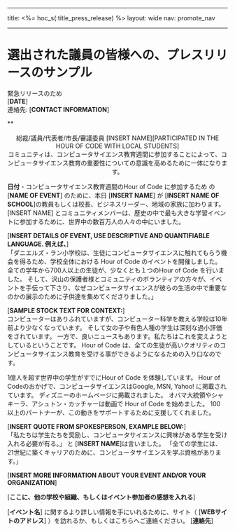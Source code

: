 * * *

title: <%= hoc_s(:title_press_release) %> layout: wide nav: promote_nav

* * *

# 選出された議員の皆様への、プレスリリースのサンプル

緊急リリースのため  
[**DATE**]  
連絡先: [**CONTACT INFORMATION**]  
  


**

<center>
  総裁/議員/代表者/市長/審議委員 [INSERT NAME][PARTICIPATED IN THE HOUR OF CODE WITH LOCAL STUDENTS]</strong><br /> コミュニティは、コンピュータサイエンス教育週間に参加することによって、コンピュータサイエンス教育の重要性についての意識を高めるために一体になります。
</center>

  
  
</p> 

**日付** - コンピュータサイエンス教育週間のHour of Code に参加するため の[**NAME OF EVENT**] のために、本日 [**INSERT NAME**] が [**INSERT NAME OF SCHOOL**]の教員もしくは校長、ビジネスリーダー、地域の家族に加わります。 [INSERT NAME] とコミュニティメンバーは、歴史の中で最も大きな学習イベントに参加するために、世界中の数百万人の人々の中にいました。

[**INSERT DETAILS OF EVENT, USE DESCRIPTIVE AND QUANTIFIABLE LANGUAGE. 例えば、**]  
「ダニエルズ・ラン小学校は、生徒にコンピュータサイエンスに触れてもらう機会を得るため、学校全体における Hour of Code のイベントを開催しました。 全ての学年から700人以上の生徒が、少なくとも１つのHour of Code を行いました。 そして、沢山の保護者様とコミュニティのボランティアの方々が、イベントを手伝って下さり、なぜコンピュータサイエンスが彼らの生活の中で重要なのかの展示のために子供達を集めてくださりました。」

[**SAMPLE STOCK TEXT FOR CONTEXT:**]  
コンピューターはありふれていますが、コンピューター科学を教える学校は10年前より少なくなっています。 そして女の子や有色人種の学生は深刻な過小評価をされています。 一方で、良いニュースもあります。私たちはこれを変えようとしているということです。 Hour of Code は、全ての生徒が高いクオリティのコンピュータサイエンス教育を受ける事ができるようになるための入り口なのです。

1億人を超す世界中の学生がすでにHour of Code を体験しています。 Hour of Codeのおかげで、コンピュータサイエンスはGoogle, MSN, Yahoo! に掲載されています。 ディズニーのホームページに掲載されました。 オバマ大統領やシャキーラ、アシュトン・カッチャーは動画で Hour of Code を始めました。 100 以上のパートナーが、この動きをサポートするために支援してくれました。

[**INSERT QUOTE FROM SPOKESPERSON, EXAMPLE BELOW:**]  
「私たちは学生たちを奨励し、コンピュータサイエンスに興味がある学生を受け入れる必要が有る。」 と [**INSERT NAME**]は言いました。 「全ての学生には、21世紀に築くキャリアのために、コンピュータサイエンスを学ぶ資格があります。」

[**INSERT MORE INFORMATION ABOUT YOUR EVENT AND/OR YOUR ORGANIZATION**] 

[**ここに、他の学校や組織、もしくはイベント参加者の感想を入れる**]

[**イベント名**] に関するより詳しい情報を手にいれるために、サイト（ [**WEBサイトのアドレス**] ）を訪れるか、もしくはこちらへご連絡ください。 [**連絡先**]